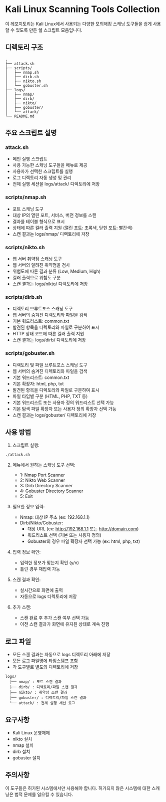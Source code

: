 # Kali Linux Scanning Tools Collection

이 레포지토리는 Kali Linux에서 사용되는 다양한 모의해킹 스캐닝 도구들을 쉽게 사용할 수 있도록 만든 쉘 스크립트 모음입니다.

## 디렉토리 구조

```
.
├── attack.sh
├── scripts/
│   ├── nmap.sh
│   ├── dirb.sh
│   ├── nikto.sh
│   └── gobuster.sh
├── logs/
│   ├── nmap/
│   ├── dirb/
│   ├── nikto/
│   ├── gobuster/
│   └── attack/
└── README.md
```

## 주요 스크립트 설명

### attack.sh
- 메인 실행 스크립트
- 사용 가능한 스캐닝 도구들을 메뉴로 제공
- 사용자가 선택한 스크립트를 실행
- 로그 디렉토리 자동 생성 및 관리
- 전체 실행 세션을 logs/attack/ 디렉토리에 저장

### scripts/nmap.sh
- 포트 스캐닝 도구
- 대상 IP의 열린 포트, 서비스, 버전 정보를 스캔
- 결과를 테이블 형식으로 표시
- 상태에 따른 컬러 출력 지원 (열린 포트: 초록색, 닫힌 포트: 빨간색)
- 스캔 결과는 logs/nmap/ 디렉토리에 저장

### scripts/nikto.sh
- 웹 서버 취약점 스캐닝 도구
- 웹 서버의 알려진 취약점을 검사
- 위험도에 따른 결과 분류 (Low, Medium, High)
- 컬러 출력으로 위험도 구분
- 스캔 결과는 logs/nikto/ 디렉토리에 저장

### scripts/dirb.sh
- 디렉토리 브루트포스 스캐닝 도구
- 웹 서버의 숨겨진 디렉토리와 파일을 검색
- 기본 워드리스트: common.txt
- 발견된 항목을 디렉토리와 파일로 구분하여 표시
- HTTP 상태 코드에 따른 컬러 출력 지원
- 스캔 결과는 logs/dirb/ 디렉토리에 저장

### scripts/gobuster.sh
- 디렉토리 및 파일 브루트포스 스캐닝 도구
- 웹 서버의 숨겨진 디렉토리와 파일을 검색
- 기본 워드리스트: common.txt
- 기본 확장자: html, php, txt
- 발견된 항목을 디렉토리와 파일로 구분하여 표시
- 파일 타입별 구분 (HTML, PHP, TXT 등)
- 기본 워드리스트 또는 사용자 정의 워드리스트 선택 가능
- 기본 탐색 파일 확장자 또는 사용자 정의 확장자 선택 가능
- 스캔 결과는 logs/gobuster/ 디렉토리에 저장

## 사용 방법

1. 스크립트 실행:
```bash
./attack.sh
```

2. 메뉴에서 원하는 스캐닝 도구 선택:
   - 1: Nmap Port Scanner
   - 2: Nikto Web Scanner
   - 3: Dirb Directory Scanner
   - 4: Gobuster Directory Scanner
   - 5: Exit

3. 필요한 정보 입력:
   - Nmap: 대상 IP 주소 (ex: 192.168.1.1)
   - Dirb/Nikto/Gobuster: 
     - 대상 URL (ex: http://192.168.1.1 또는 http://domain.com)
     - 워드리스트 선택 (기본 또는 사용자 정의)
     - Gobuster의 경우 파일 확장자 선택 가능 (ex: html, php, txt)

4. 입력 정보 확인:
   - 입력한 정보가 맞는지 확인 (y/n)
   - 틀린 경우 재입력 가능

5. 스캔 결과 확인:
   - 실시간으로 화면에 출력
   - 자동으로 logs 디렉토리에 저장

6. 추가 스캔:
   - 스캔 완료 후 추가 스캔 여부 선택 가능
   - 이전 스캔 결과가 화면에 유지된 상태로 계속 진행

## 로그 파일
- 모든 스캔 결과는 자동으로 logs 디렉토리 아래에 저장
- 모든 로그 파일명에 타임스탬프 포함
- 각 도구별로 별도의 디렉토리에 저장

```
logs/
  ├── nmap/ : 포트 스캔 결과
  ├── dirb/ : 디렉토리/파일 스캔 결과
  ├── nikto/ : 취약점 스캔 결과
  ├── gobuster/ : 디렉토리/파일 스캔 결과
  └── attack/ : 전체 실행 세션 로그
```

## 요구사항
- Kali Linux 운영체제
- nikto 설치
- nmap 설치
- dirb 설치
- gobuster 설치

## 주의사항
이 도구들은 허가된 시스템에서만 사용해야 합니다. 허가되지 않은 시스템에 대한 스캐닝은 법적 문제를 일으킬 수 있습니다.

